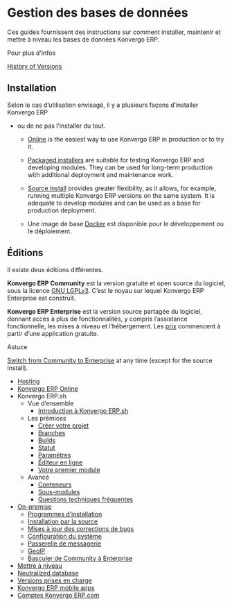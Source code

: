 # Gestion des bases de données

Ces guides fournissent des instructions sur comment installer, maintenir et
mettre à niveau les bases de données Konvergo ERP.

<div class="alert alert-secondary">
<p class="alert-title">
Pour plus d'infos</p><p><a href="administration/supported_versions">History of Versions</a></p>
</div>

## Installation

Selon le cas d’utilisation envisagé, il y a plusieurs façons d’installer Konvergo ERP
- ou de ne pas l’installer du tout.

  * [Online](administration/odoo_online) is the easiest way to use Konvergo ERP in production or to try it.

  * [Packaged installers](administration/on_premise/packages) are suitable for testing Konvergo ERP and developing modules. They can be used for long-term production with additional deployment and maintenance work.

  * [Source install](administration/on_premise/source) provides greater flexibility, as it allows, for example, running multiple Konvergo ERP versions on the same system. It is adequate to develop modules and can be used as a base for production deployment.

  * Une image de base [Docker](https://hub.docker.com/_/odoo/) est disponible pour le développement ou le déploiement.

## Éditions

Il existe deux éditions différentes.

**Konvergo ERP Community** est la version gratuite et open source du logiciel, sous la
licence [GNU LGPLv3](https://github.com/odoo/odoo/blob/master/LICENSE). C’est
le noyau sur lequel Konvergo ERP Enterprise est construit.

**Konvergo ERP Enterprise** est la version source partagée du logiciel, donnant accès
à plus de fonctionnalités, y compris l’assistance fonctionnelle, les mises à
niveau et l’hébergement. Les [prix](https://www.odoo.com/pricing-plan)
commencent à partir d’une application gratuite.

<div class="alert alert-info">
<p class="alert-title">
Astuce</p><p><a href="administration/on_premise/community_to_enterprise">Switch from Community to Enterprise</a> at
any time (except for the source install).</p>
</div>

  * [Hosting](administration/hosting)
  * [Konvergo ERP Online](administration/odoo_online)
  * Konvergo ERP.sh
    * Vue d’ensemble
      * [Introduction à Konvergo ERP.sh](administration/odoo_sh/overview/introduction)
    * Les prémices
      * [Créer votre projet](administration/odoo_sh/getting_started/create)
      * [Branches](administration/odoo_sh/getting_started/branches)
      * [Builds](administration/odoo_sh/getting_started/builds)
      * [Statut](administration/odoo_sh/getting_started/status)
      * [Paramètres](administration/odoo_sh/getting_started/settings)
      * [Éditeur en ligne](administration/odoo_sh/getting_started/online-editor)
      * [Votre premier module](administration/odoo_sh/getting_started/first_module)
    * Avancé
      * [Conteneurs](administration/odoo_sh/advanced/containers)
      * [Sous-modules](administration/odoo_sh/advanced/submodules)
      * [Questions techniques fréquentes](administration/odoo_sh/advanced/frequent_technical_questions)
  * [On-premise](administration/on_premise)
    * [Programmes d’installation](administration/on_premise/packages)
    * [Installation par la source](administration/on_premise/source)
    * [Mises à jour des corrections de bugs](administration/on_premise/update)
    * [Configuration du système](administration/on_premise/deploy)
    * [Passerelle de messagerie](administration/on_premise/email_gateway)
    * [GeoIP](administration/on_premise/geo_ip)
    * [Basculer de Community à Enterprise](administration/on_premise/community_to_enterprise)
  * [Mettre à niveau](administration/upgrade)
  * [Neutralized database](administration/neutralized_database)
  * [Versions prises en charge](administration/supported_versions)
  * [Konvergo ERP mobile apps](administration/mobile)
  * [Comptes Konvergo ERP.com](administration/odoo_accounts)

